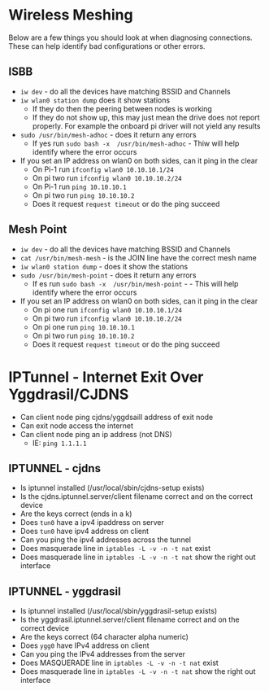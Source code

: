 # Wireless Meshing

Below are a few things you should look at when diagnosing connections. These can help identify bad configurations or other errors.

## ISBB
- `iw dev` - do all the devices have matching BSSID and Channels
- `iw wlan0 station dump` does it show stations
    - If they do then the peering between nodes is working
    - If they do not show up, this may just mean the drive does not report properly. For example the onboard pi driver will not yield any results
- `sudo /usr/bin/mesh-adhoc`  - does it return any errors
   - If yes run `sudo bash -x  /usr/bin/mesh-adhoc` - Thiw will help identify where the error occurs
- If you set an IP address on wlan0 on both sides, can it ping in the clear
    - On Pi-1 run `ifconfig wlan0 10.10.10.1/24`
    - On pi two run `ifconfig wlan0 10.10.10.2/24`
    - On Pi-1 run `ping 10.10.10.1`
    - On pi two run `ping 10.10.10.2`
    - Does it request `request timeout` or do the ping succeed

## Mesh Point
- `iw dev` - do all the devices have matching BSSID and Channels
- `cat /usr/bin/mesh-mesh` - is the JOIN line have the correct mesh name
- `iw wlan0 station dump` - does it show the stations
- `sudo /usr/bin/mesh-point`  - does it return any errors
   - If es run `sudo bash -x  /usr/bin/mesh-point` -  - This will help identify where the error occurs
- If you set an IP address on wlan0 on both sides, can it ping in the clear
    - On pi one run `ifconfig wlan0 10.10.10.1/24`
    - On pi two run `ifconfig wlan0 10.10.10.2/24`
    - On pi one run `ping 10.10.10.1`
    - On pi two run `ping 10.10.10.2`
    - Does it request `request timeout` or do the ping succeed

# IPTunnel - Internet Exit Over Yggdrasil/CJDNS
- Can client node ping cjdns/yggdsaill address of exit node
- Can exit node access the internet
- Can client node ping an ip address (not DNS)
    - IE: `ping 1.1.1.1`

## IPTUNNEL - cjdns
- Is iptunnel installed (/usr/local/sbin/cjdns-setup exists)
- Is the cjdns.iptunnel.server/client filename correct and on the correct device
- Are the keys correct (ends in a k)
- Does `tun0` have a ipv4 ipaddress on server
- Does `tun0` have ipv4 address on client
- Can you ping the ipv4 addresses across the tunnel
- Does masquerade line in `iptables -L -v -n -t nat` exist
- Does masquerade line in `iptables -L -v -n -t nat` show the right out interface

## IPTUNNEL - yggdrasil
- Is iptunnel installed (/usr/local/sbin/yggdrasil-setup exists)
- Is the yggdrasil.iptunnel.server/client filename correct and on the correct device
- Are the keys correct (64 character alpha numeric)
- Does `ygg0` have IPv4 address on client
- Can you ping the IPv4 addresses from the server
- Does MASQUERADE line in `iptables -L -v -n -t nat` exist
- Does masquerade line in `iptables -L -v -n -t nat` show the right out interface
